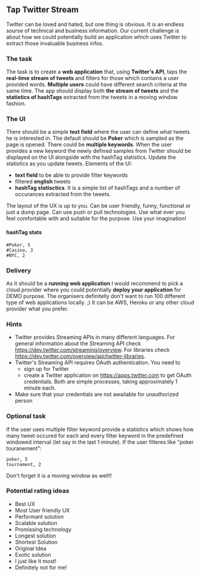 ## Tap Twitter Stream ##
Twitter can be loved and hated, but one thing is obvious. It is an endless sourse of technical and business information.
Our current challenge is about how we could potentially build an application which uses Twitter to extract those invaluable business infos.

### The task ###
The task is to create a **web application** that, using **Twitter's API**, taps the **real-time stream of tweets** and filters for those which contains a user provided words. **Multiple users** could have different search criteria at the same time.
The app should display both **the stream of tweets** and the **statistics of hashTags** extracted from the tweets in a moving window fashion.

### The UI ###
There should be a simple **text field** where the user can define what tweets he is interested in. The default should be **Poker** which is sampled as the page is opened. There could be **multiple keywords**. When the user provides a new keyword the newly defined samples from Twitter should be displayed on the UI alongside with the hashTag statistics. 
Update the statistics as you update tweets.
Elements of the UI:
- **text field** to be able to provide filter keywords
- filtered **english** tweets
- **hashTag statisctics**. It is a simple list of hashTags and a number of occurances extracted from the tweets.

The layout of the UX is up to you. Can be user friendly, funny, functional or just a dump page. Can use push or pull technologies. Use what ever you feel comfortable with and suitable for the purpose. Use your imagination!

#### hashTag stats ####
```
#Poker, 5
#Casino, 3
#NYC, 2
```

### Delivery ###
As it should be a **running web application** I would recommend to pick a cloud provider where you could potentially **deploy your application** for DEMO purpose. The organisers definitelly don't want to run 100 different type of web applications locally. ;) It can be AWS, Heroku or any other cloud provider what you prefer.

### Hints ###
- Twitter provides Streaming APIs in many different languages. For general information about the Streaming API check https://dev.twitter.com/streaming/overview.
  For libraries check https://dev.twitter.com/overview/api/twitter-libraries.
- Twitter's Streaming API requires OAuth authentication. You need to
  - sign up for Twitter
  - create a Twitter application on https://apps.twitter.com
  to get OAuth credentials. Both are simple processes, taking approximately 1 minute each.
- Make sure that your credentials are not awailable for unauthorized person

### Optional task ###
If the user uses multiple filter keyword provide a statistics which shows how many tweet occured for each and every filter keyword in the predefined windowed interval (let say in the last 1 minute). If the user filteres like "poker touranement":
```
poker, 5
tournament, 2
```
Don't forget it is a moving window as well!!

### Potential rating ideas ###
- Best UX
- Most User friendly UX
- Performant solution
- Scalable solution
- Promissing technology
- Longest solution
- Shortest Solution
- Original Idea
- Exotic solution
- I just like it most!
- Definitely not for me!
